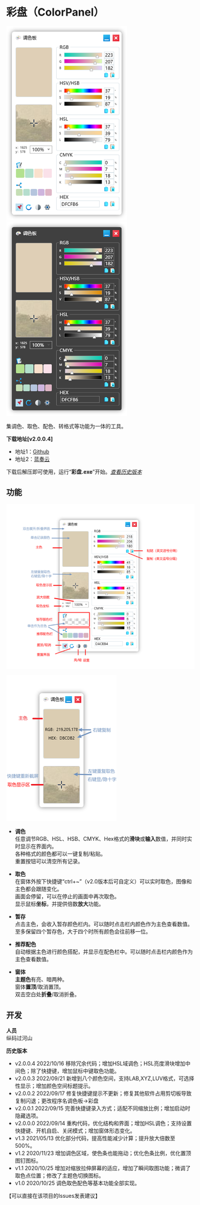 # 彩盘（ColorPanel）
![程序界面](https://github.com/tp1415926535/ColorPanel/blob/main/%E6%88%AA%E5%9B%BE/%E8%B0%83%E8%89%B2%E6%9D%BF%20%E4%BA%AE%E4%B8%BB%E9%A2%98.png)
![程序界面 暗主题](https://github.com/tp1415926535/ColorPanel/blob/main/%E6%88%AA%E5%9B%BE/%E8%B0%83%E8%89%B2%E6%9D%BF%20%E6%9A%97%E4%B8%BB%E9%A2%98.png)     

集调色、取色、配色、转格式等功能为一体的工具。   
   
**下载地址[v2.0.0.4]**   
- 地址1：[Github](https://github.com/tp1415926535/ColorPanel/raw/main/%E5%BD%A9%E7%9B%98v2.0.0.4.zip)   
- 地址2：[蓝奏云](https://wwp.lanzouw.com/iDkRS0dytu6d)    
   
下载后解压即可使用，运行“**彩盘.exe**”开始。*[查看历史版本](https://github.com/tp1415926535/ColorPanel#%E5%BC%80%E5%8F%91)*   
     
**功能**   
-   
![功能介绍](https://github.com/tp1415926535/ColorPanel/blob/main/%E6%88%AA%E5%9B%BE/%E8%B0%83%E8%89%B2%E6%9D%BF%20%E5%8A%9F%E8%83%BD.png)

![折叠态功能介绍](https://github.com/tp1415926535/ColorPanel/blob/main/%E6%88%AA%E5%9B%BE/%E8%B0%83%E8%89%B2%E6%9D%BF%20%E6%8A%98%E5%8F%A0%E5%8A%9F%E8%83%BD.png)    

- **调色**  
任意调节RGB、HSL、HSB、CMYK、Hex格式的**滑块**或**输入**数值，并同时实时显示在界面内。    
各种格式的颜色都可以一键复制/粘贴。   
重置按钮可以清空所有记录。   

- **取色**     
在窗体外按下快捷键“ctrl+~”（v2.0版本后可自定义）可以实时取色，图像和主色都会跟随变化。   
画面会停留，可以在停止的画面中再次取色。    
显示鼠标**坐标**，并提供倍数**放大**功能。   

- **暂存**   
点击主色，会收入暂存颜色栏内。可以随时点击栏内颜色作为主色查看数值。   
至多保留四个暂存色，大于四个时所有颜色会往前移一位。

- **推荐配色**   
自动根据主色进行颜色搭配，并显示在配色栏中。可以随时点击栏内颜色作为主色查看数值。   
   
- **窗体**   
**主题色**有亮、暗两种。   
窗体**置顶**/取消置顶。   
双击空白处**折叠**/取消折叠。
   
   
**开发**   
-   
**人员**   
纵码过河山   
   
**历史版本**    
- v2.0.0.4 2022/10/16 移除冗余代码；增加HSL域调色；HSL亮度滑块增加中间色；除了快捷键，增加鼠标中键取色功能。
- v2.0.0.3 2022/09/21 新增到八个颜色空间，支持LAB,XYZ,LUV格式，可选择性显示；增加颜色空间标题提示。
- v2.0.0.2 2022/09/17 修复快捷键提示不更新；修复其他软件占用剪切板导致复制闪退；更改程序名调色板→彩盘
- v2.0.0.1 2022/09/15 完善快捷键录入方式；适配不同缩放比例；增加启动时隐藏选项。
- v2.0.0.0 2022/09/14 重构代码，优化结构和界面；增加HSL调色；支持设置快捷键、开机自启、关闭模式；增加窗体形态变化。  
- v1.3 2021/05/13 优化部分代码，提高性能减少计算；提升放大倍数至500%。   
- v1.2 2020/11/23 增加调色区域，使色条也能拖动；优化色条比例，优化置顶图钉图标。   
- v1.1 2020/10/25 增加对缩放拉伸屏幕的适应，增加了瞬间取图功能；微调了取色点位置；修改了主题色切换图标。   
- v1.0 2020/10/25 调色取色配色等基本功能全部实现。   
    
【可以直接在该项目的Issues发表建议】   
